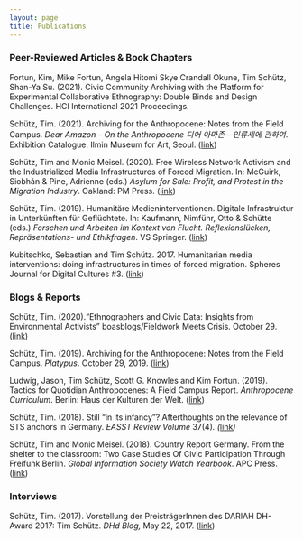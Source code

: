 ```yaml
---
layout: page
title: Publications
---
```


### Peer-Reviewed Articles & Book Chapters

Fortun, Kim, Mike Fortun, Angela Hitomi Skye Crandall Okune, Tim Schütz, Shan-Ya Su. (2021). Civic Community Archiving with the Platform for Experimental Collaborative Ethnography: Double Binds and Design Challenges. HCI International 2021 Proceedings.

Schütz, Tim. (2021). Archiving for the Anthropocene: Notes from the Field Campus. *Dear Amazon – On the Anthropocene 디어 아마존—인류세에 관하여*. Exhibition Catalogue. Ilmin Museum for Art, Seoul. ([link](https://smartstore.naver.com/imadesignstore/products/5310169227))

Schütz, Tim and Monic Meisel. (2020). Free Wireless Network Activism and the Industrialized Media Infrastructures of Forced Migration. In: McGuirk, Siobhán & Pine, Adrienne (eds.) *Asylum for Sale: Profit, and Protest in the Migration Industry*. Oakland: PM Press. ([link](https://www.pmpress.org/index.php?l=product_detail&p=1097))

Schütz, Tim. (2019). Humanitäre Medieninterventionen. Digitale Infrastruktur in Unterkünften für Geflüchtete. In: Kaufmann, Nimführ, Otto & Schütte (eds.) *Forschen und Arbeiten im Kontext von Flucht. Reflexionslücken, Repräsentations- und Ethikfragen*. VS Springer. ([link](https://www.springer.com/de/book/9783658283797#aboutBook))

Kubitschko, Sebastian and Tim Schütz. 2017. Humanitarian media interventions: doing infrastructures in times of forced migration. Spheres Journal for Digital Cultures #3. ([link](https://spheres-journal.org/contribution/humanitarian-media-intervention-infrastructuring-in-times-of-forced-migration/))

### Blogs & Reports

Schütz, Tim. (2020).“Ethnographers and Civic Data: Insights from Environmental Activists” boasblogs/Fieldwork Meets Crisis. October 29. ([link](https://boasblogs.org/fieldworkmeetscrisis/ethnographers-and-civic-data-infrastructure))

Schütz, Tim. (2019). Archiving for the Anthropocene: Notes from the Field Campus. *Platypus*. October 29, 2019. ([link](http://blog.castac.org/2019/10/archiving-for-the-anthropocene-notes-from-the-field-campus/?fbclid=IwAR1GrKndGBMAFlnxyf_00WLlp6UlR7C75oZfxBdGMA7r4JucU9k-occwE1I))

Ludwig, Jason, Tim Schütz, Scott G. Knowles and Kim Fortun. (2019). Tactics for Quotidian Anthropocenes: A Field Campus Report. *Anthropocene Curriculum*. Berlin: Haus der Kulturen der Welt. ([link](https://www.anthropocene-curriculum.org/contribution/tactics-for-quotidian-anthropocenes))

Schütz, Tim. (2018). Still “in its infancy”? Afterthoughts on the relevance of STS anchors in Germany. *EASST Review Volume* 37(4)*. (*[link](https://www.anthropocene-curriculum.org/contribution/tactics-for-quotidian-anthropocenes)*)*

Schütz, Tim and Monic Meisel. (2018). Country Report Germany. From the shelter to the classroom: Two Case Studies Of Civic Participation Through Freifunk Berlin. *Global Information Society Watch Yearbook*. APC Press. ([link](https://giswatch.org/sites/default/files/gw2018_germany_0.pdf))

### Interviews

Schütz, Tim. (2017). Vorstellung der PreisträgerInnen des DARIAH DH-Award 2017: Tim Schütz. *DHd Blog,* May 22, 2017. ([link](https://dhd-blog.org/?p=8009))

